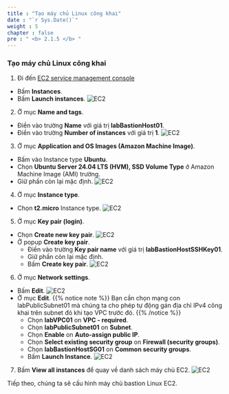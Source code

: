 ```yaml
---
title : "Tạo máy chủ Linux công khai"
date : "`r Sys.Date()`"
weight : 5
chapter : false
pre : " <b> 2.1.5 </b> "
---
```


### Tạo máy chủ Linux công khai
1. Đi đến [EC2 service management console](https://console.aws.amazon.com/ec2/v2/home)
  - Bấm **Instances**.
  - Bấm **Launch instances**.
  ![EC2](/workshop-01-wordpress-deployment-on-eks/images/2.prerequisite/ws01-createec201.png)  

2. Ở mục **Name and tags**.
  - Điền vào trường **Name** với giá trị **labBastionHost01**.
  - Điền vào trường **Number of instances** với giá trị **1**.
  ![EC2](/workshop-01-wordpress-deployment-on-eks/images/2.prerequisite/ws01-createec202.png)

3. Ở mục **Application and OS Images (Amazon Machine Image)**.
  - Bấm vào Instance type **Ubuntu**.
  - Chọn **Ubuntu Server 24.04 LTS (HVM), SSD Volume Type** ở Amazon Machine Image (AMI) trường.
  - Giữ phần còn lại mặc định.
  ![EC2](/workshop-01-wordpress-deployment-on-eks/images/2.prerequisite/ws01-createec203.png)

4. Ở mục **Instance type**.
  - Chọn **t2.micro** Instance type.
  ![EC2](/workshop-01-wordpress-deployment-on-eks/images/2.prerequisite/ws01-createec204.png)

5. Ở mục **Key pair (login)**.
  - Chọn **Create new key pair**.
  ![EC2](/workshop-01-wordpress-deployment-on-eks/images/2.prerequisite/ws01-createec205.png)
  - Ở popup **Create key pair**.
    + Điền vào trường **Key pair name** với giá trị **labBastionHostSSHKey01**.
    + Giữ phần còn lại mặc định.
    + Bấm **Create key pair**.
    ![EC2](/workshop-01-wordpress-deployment-on-eks/images/2.prerequisite/ws01-createec206.png)

6. Ở mục **Network settings**.
  - Bấm **Edit**.
  ![EC2](/workshop-01-wordpress-deployment-on-eks/images/2.prerequisite/ws01-createec207.png)
  - Ở mục **Edit**.
  {{% notice note %}}
  Bạn cần chọn mạng con labPublicSubnet01 mà chúng ta cho phép tự động gán địa chỉ IPv4 công khai trên subnet đó khi tạo VPC trước đó.
  {{% /notice %}}
    + Chọn **labVPC01** on **VPC - required**.
    + Chọn **labPublicSubnet01** on **Subnet**.
    + Chọn **Enable** on **Auto-assign public IP**.
    + Chọn **Select existing security group** on **Firewall (security groups)**.
    + Chọn **labBastionHostSG01** on **Common security groups**.
    + Bấm **Launch Instance**.
    ![EC2](/workshop-01-wordpress-deployment-on-eks/images/2.prerequisite/ws01-createec208.png)

7. Bấm **View all instances** để quay về danh sách máy chủ EC2.
  ![EC2](/workshop-01-wordpress-deployment-on-eks/images/2.prerequisite/ws01-createec209.png)

Tiếp theo, chúng ta sẽ cấu hình máy chủ bastion Linux EC2.